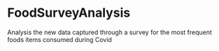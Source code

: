 # FoodSurveyAnalysis
Analysis the new data captured through a survey for the most frequent foods items  consumed  during Covid 

